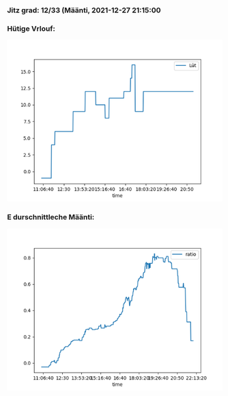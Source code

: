### Jitz grad: 12/33 (Määnti, 2021-12-27 21:15:00

### Hütige Vrlouf:
![Graph](Today.png)

### E durschnittleche Määnti:
![Graph](Määnti.png)